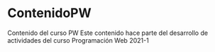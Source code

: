 # ContenidoPW
Contenido del curso PW 
Este contenido hace parte del desarrollo de actividades del curso Programación Web 2021-1
